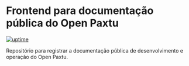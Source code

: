 # Frontend para documentação pública do Open Paxtu

[![uptime](https://github.com/Escoteiros/docs/actions/workflows/uptime.yaml/badge.svg)](https://github.com/Escoteiros/docs/actions/workflows/uptime.yaml)

Repositório para registrar a documentação pública de desenvolvimento e operação do Open Paxtu.
